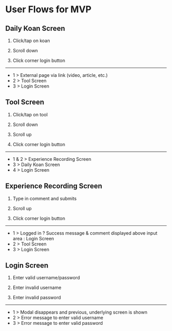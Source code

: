 # User Flows for MVP


## Daily Koan Screen

1. Click/tap on koan

2. Scroll down

3. Click corner login button

---
* 1 > External page via link (video, article, etc.)
* 2 > Tool Screen
* 3 > Login Screen



## Tool Screen

1. Click/tap on tool

2. Scroll down

3. Scroll up

4. Click corner login button

---
* 1 & 2 > Experience Recording Screen
* 3 > Daily Koan Screen
* 4 > Login Screen



## Experience Recording Screen

1. Type in comment and submits

2. Scroll up

3. Click corner login button

---
* 1 > Logged in ? Success message & comment displayed above input area : Login Screen
* 2 > Tool Screen
* 3 > Login Screen



## Login Screen

1. Enter valid username/password

2. Enter invalid username

3. Enter invalid password

---
* 1 > Modal disappears and previous, underlying screen is shown
* 2 > Error message to enter valid username
* 3 > Error message to enter valid password
